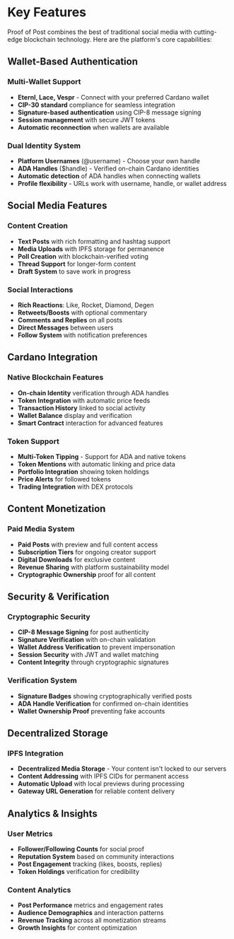# Key Features

Proof of Post combines the best of traditional social media with cutting-edge blockchain technology. Here are the platform's core capabilities:

## Wallet-Based Authentication

### Multi-Wallet Support
- **Eternl, Lace, Vespr** - Connect with your preferred Cardano wallet
- **CIP-30 standard** compliance for seamless integration
- **Signature-based authentication** using CIP-8 message signing
- **Session management** with secure JWT tokens
- **Automatic reconnection** when wallets are available

### Dual Identity System
- **Platform Usernames** (@username) - Choose your own handle
- **ADA Handles** ($handle) - Verified on-chain Cardano identities
- **Automatic detection** of ADA handles when connecting wallets
- **Profile flexibility** - URLs work with username, handle, or wallet address

## Social Media Features

### Content Creation
- **Text Posts** with rich formatting and hashtag support
- **Media Uploads** with IPFS storage for permanence
- **Poll Creation** with blockchain-verified voting
- **Thread Support** for longer-form content
- **Draft System** to save work in progress

### Social Interactions
- **Rich Reactions**: Like, Rocket, Diamond, Degen
- **Retweets/Boosts** with optional commentary
- **Comments and Replies** on all posts
- **Direct Messages** between users
- **Follow System** with notification preferences

## Cardano Integration

### Native Blockchain Features
- **On-chain Identity** verification through ADA handles
- **Token Integration** with automatic price feeds
- **Transaction History** linked to social activity
- **Wallet Balance** display and verification
- **Smart Contract** interaction for advanced features

### Token Support
- **Multi-Token Tipping** - Support for ADA and native tokens
- **Token Mentions** with automatic linking and price data
- **Portfolio Integration** showing token holdings
- **Price Alerts** for followed tokens
- **Trading Integration** with DEX protocols

## Content Monetization

### Paid Media System
- **Paid Posts** with preview and full content access
- **Subscription Tiers** for ongoing creator support
- **Digital Downloads** for exclusive content
- **Revenue Sharing** with platform sustainability model
- **Cryptographic Ownership** proof for all content

## Security & Verification

### Cryptographic Security
- **CIP-8 Message Signing** for post authenticity
- **Signature Verification** with on-chain validation
- **Wallet Address Verification** to prevent impersonation
- **Session Security** with JWT and wallet matching
- **Content Integrity** through cryptographic signatures

### Verification System
- **Signature Badges** showing cryptographically verified posts
- **ADA Handle Verification** for confirmed on-chain identities
- **Wallet Ownership Proof** preventing fake accounts

## Decentralized Storage

### IPFS Integration
- **Decentralized Media Storage** - Your content isn't locked to our servers
- **Content Addressing** with IPFS CIDs for permanent access
- **Automatic Upload** with local previews during processing
- **Gateway URL Generation** for reliable content delivery

## Analytics & Insights

### User Metrics
- **Follower/Following Counts** for social proof
- **Reputation System** based on community interactions
- **Post Engagement** tracking (likes, boosts, replies)
- **Token Holdings** verification for credibility

### Content Analytics
- **Post Performance** metrics and engagement rates
- **Audience Demographics** and interaction patterns
- **Revenue Tracking** across all monetization streams
- **Growth Insights** for content optimization
